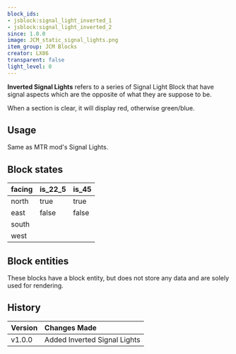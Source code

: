 ```yaml
---
block_ids:
- jsblock:signal_light_inverted_1
- jsblock:signal_light_inverted_2
since: 1.0.0
image: JCM_static_signal_lights.png
item_group: JCM Blocks
creator: LX86
transparent: false
light_level: 0
---
```


**Inverted Signal Lights** refers to a series of Signal Light Block that have signal aspects which are the opposite of what they are suppose to be.

When a section is clear, it will display red, otherwise green/blue.

## Usage
Same as MTR mod's Signal Lights.

## Block states
| facing | is_22_5 | is_45 |
|:-------|:--------|:------|
| north  | true    | true  |
| east   | false   | false |
| south  |         |       |
| west   |         |       |

## Block entities
These blocks have a block entity, but does not store any data and are solely used for rendering.

## History
|Version|Changes Made|
|:------|:-----------|
|v1.0.0|Added Inverted Signal Lights|